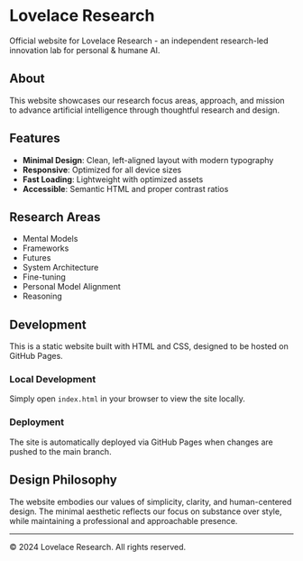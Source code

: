 # Lovelace Research

Official website for Lovelace Research - an independent research-led innovation lab for personal & humane AI.

## About

This website showcases our research focus areas, approach, and mission to advance artificial intelligence through thoughtful research and design.

## Features

- **Minimal Design**: Clean, left-aligned layout with modern typography
- **Responsive**: Optimized for all device sizes
- **Fast Loading**: Lightweight with optimized assets
- **Accessible**: Semantic HTML and proper contrast ratios

## Research Areas

- Mental Models
- Frameworks  
- Futures
- System Architecture
- Fine-tuning
- Personal Model Alignment
- Reasoning

## Development

This is a static website built with HTML and CSS, designed to be hosted on GitHub Pages.

### Local Development

Simply open `index.html` in your browser to view the site locally.

### Deployment

The site is automatically deployed via GitHub Pages when changes are pushed to the main branch.

## Design Philosophy

The website embodies our values of simplicity, clarity, and human-centered design. The minimal aesthetic reflects our focus on substance over style, while maintaining a professional and approachable presence.

---

© 2024 Lovelace Research. All rights reserved.